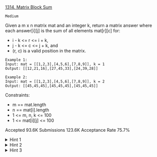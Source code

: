 [1314. Matrix Block Sum](https://leetcode.com/problems/matrix-block-sum/)

`Medium`

Given a m x n matrix mat and an integer k, return a matrix answer where each answer[i][j] is the sum of all elements mat[r][c] for:

- i - k <= r <= i + k,
- j - k <= c <= j + k, and
- (r, c) is a valid position in the matrix.
 
```
Example 1:
Input: mat = [[1,2,3],[4,5,6],[7,8,9]], k = 1
Output: [[12,21,16],[27,45,33],[24,39,28]]

Example 2:
Input: mat = [[1,2,3],[4,5,6],[7,8,9]], k = 2
Output: [[45,45,45],[45,45,45],[45,45,45]]
``` 

Constraints:

- m == mat.length
- n == mat[i].length
- 1 <= m, n, k <= 100
- 1 <= mat[i][j] <= 100

Accepted
93.6K
Submissions
123.6K
Acceptance Rate
75.7%

<details>
<summary>Hint 1</summary>

How to calculate the required sum for a cell (i,j) fast ?

</details>
<details>
<summary>Hint 2</summary>

Use the concept of cumulative sum array.

</details>
<details>
<summary>Hint 3</summary>

Create a cumulative sum matrix where dp[i][j] is the sum of all cells in the rectangle from (0,0) to (i,j), use inclusion-exclusion idea.

</details>